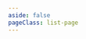 ```yaml
---
aside: false
pageClass: list-page
---
```

<script setup>
import HomeCard from '../components/home/HomeCard.vue'
</script>

<HomeCard/>
